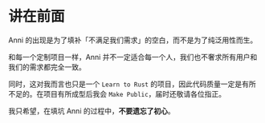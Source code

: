 # 讲在前面

Anni 的出现是为了填补「不满足我们需求」的空白，而不是为了纯泛用性而生。

和每一个定制项目一样，Anni 并不一定适合每一个人，我们也不奢求所有用户和我们的需求都完全一致。

同时，这对我而言也只是一个 `Learn to Rust` 的项目，因此代码质量一定是有所不足的。在项目有所成型后我会 `Make Public`，届时还敬请各位指正。

我只希望，在填坑 Anni 的过程中，**不要遗忘了初心**。
